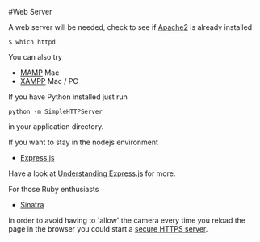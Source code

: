 #Web Server

A web server will be needed, check to see if [Apache2](http://httpd.apache.org/) is already installed

~~~
$ which httpd
~~~

You can also try

- [MAMP](http://mamp.info/en/downloads) Mac
- [XAMPP](http://apachefriends.org/en/xampp.html) Mac / PC 

If you have Python installed just run 

~~~
python -m SimpleHTTPServer
~~~

in your application directory.

If you want to stay in the nodejs environment 

- [Express.js](http://expressjs.com/)

Have a look at [Understanding Express.js](http://evanhahn.com/understanding-express-js/) for more.

For those Ruby enthusiasts

- [Sinatra](http://www.sinatrarb.com/intro.html)


In order to avoid having to 'allow' the camera every time you reload the page in the browser you could start a [secure HTTPS server](http://www.piware.de/2011/01/creating-an-https-server-in-python/).